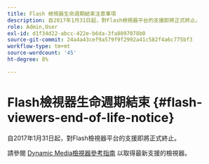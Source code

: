 ```yaml
---
title: Flash 檢視器生命週期結束注意事項
description: 自2017年1月31日起，對Flash檢視器平台的支援即將正式終止。
role: Admin,User
exl-id: d1f34d22-abcc-422e-b6da-3fa8097078b0
source-git-commit: 24a4a43cef9a579f9f2992a41c582f4a6c775bf3
workflow-type: tm+mt
source-wordcount: '45'
ht-degree: 8%

---
```


# Flash檢視器生命週期結束 {#flash-viewers-end-of-life-notice}

自2017年1月31日起，對Flash檢視器平台的支援即將正式終止。

請參閱 [Dynamic Media檢視器參考指南](https://experienceleague.adobe.com/docs/dynamic-media-developer-resources.html) 以取得最新支援的檢視器。
